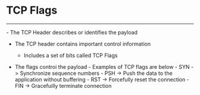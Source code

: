 # TCP Flags
<hr>
- The TCP Header describes or identifies the payload

- The TCP header contains important control information
	- Includes a set of bits called TCP Flags

- The flags controi the payload
		- Examples of TCP flags are below
			- SYN -> Synchronize sequence numbers
			- PSH -> Push the data to the application without buffering
			- RST -> Forcefully reset the connection
			- FIN -> Gracefuilly terminate connection